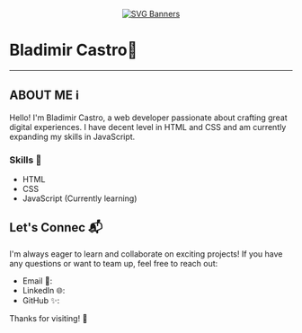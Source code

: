 <p align="center">
  <a href="https://github.com/Akshay090/svg-banners">
    <img src="https://svg-banners.vercel.app/api?type=typeWriter&text1=Bladimir%20Castro%20💻&width=800&height=150" alt="SVG Banners">
  </a>
</p>

# Bladimir Castro💼

---

## **ABOUT ME** ℹ️
Hello! I'm Bladimir Castro, a web developer passionate about crafting great digital experiences. I have decent level in HTML and CSS and am currently expanding my skills in JavaScript.




### Skills 🚀
- HTML 
- CSS
- JavaScript (Currently learning)
  




## **Let's Connec** 📬
I'm always eager to learn and collaborate on exciting projects! If you have any questions or want to team up, feel free to reach out:

- Email 📩: 
- LinkedIn 🌐:
- GitHub ✨: 


Thanks for visiting! 👋
